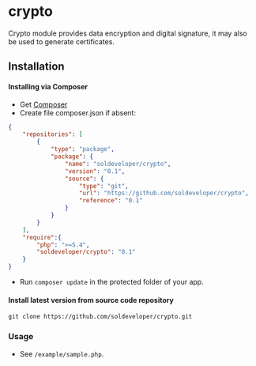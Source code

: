 crypto
======

Crypto module provides data encryption and digital signature, it may also be used to generate certificates.

Installation
------------

#### Installing via Composer

* Get [Composer](http://getcomposer.org/)
* Create file composer.json if absent:

```json
{
	"repositories": [
		{
			"type": "package",
			"package": {
				"name": "soldeveloper/crypto",
				"version": "0.1",
				"source": {
					"type": "git",
					"url": "https://github.com/soldeveloper/crypto",
					"reference": "0.1"
				}
			}
		}
	],
  	"require":{
		"php": ">=5.4",
		"soldeveloper/crypto": "0.1"
	}
}
```

* Run `composer update` in the protected folder of your app.

#### Install latest version from source code repository

`git clone https://github.com/soldeveloper/crypto.git`

### Usage

* See `/example/sample.php`.
